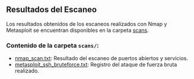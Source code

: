 ## Resultados del Escaneo

Los resultados obtenidos de los escaneos realizados con Nmap y Metasploit se encuentran disponibles en la carpeta [scans](./scans/).

### Contenido de la carpeta `scans/`:
- [nmap_scan.txt](/scans/nmap_scan.txt): Resultado del escaneo de puertos abiertos y servicios.
- [metasploit_ssh_bruteforce.txt](scans/metasploit_scan.txt): Registro del ataque de fuerza bruta realizado.
  
